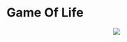 # Game Of Life

<p align="center">  <img src ="https://cloud.githubusercontent.com/assets/6885545/7335441/b3eea526-eb8d-11e4-9b5f-337dd45cd1f4.png" /></p>
